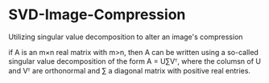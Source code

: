 # SVD-Image-Compression
Utilizing singular value decomposition to alter an image's compression


if A is an m×n real matrix with m>n, then A can be written using a so-called singular value decomposition of the form A = U∑Vᵀ, where the columsn of U and Vᵀ are orthonormal and ∑ a diagonal matrix with positive real entries.  
